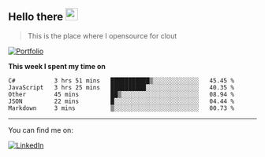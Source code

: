 <h2>Hello there <img src="https://camo.githubusercontent.com/2019d90b5d6b109833b6e130852e36fce013bb14/68747470733a2f2f63756c746f667468657061727479706172726f742e636f6d2f706172726f74732f68642f6c6170746f705f706172726f742e676966" width="25px"></h2>

>This is the place where I opensource for clout

[![Portfolio](https://img.shields.io/badge/web-portfolio-black)](https://izqalan.github.io/?utm_source=github&utm_medium=social&utm_campaign=portfolio)

**This week I spent my time on**
<!--START_SECTION:waka-->
```text
C#           3 hrs 51 mins   ███████████▒░░░░░░░░░░░░░   45.45 % 
JavaScript   3 hrs 25 mins   ██████████░░░░░░░░░░░░░░░   40.35 % 
Other        45 mins         ██▒░░░░░░░░░░░░░░░░░░░░░░   08.94 % 
JSON         22 mins         █░░░░░░░░░░░░░░░░░░░░░░░░   04.44 % 
Markdown     3 mins          ▒░░░░░░░░░░░░░░░░░░░░░░░░   00.73 % 
```
<!--END_SECTION:waka-->
___

You can find me on:

[![LinkedIn](https://img.omvr.io/linkedin.svg)](https://www.linkedin.com/in/izqalan/)
